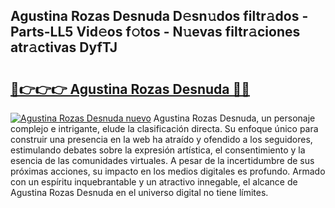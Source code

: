 ## Agustina Rozas Desnuda D𝚎sn𝚞dos filtr𝚊dos - Parts-LL5 Vid𝚎os f𝚘tos - N𝚞evas filtr𝚊ciones atr𝚊ctivas DyfTJ

# <h2><a href="http://mb2raf.tromn.icu/?c=Agustina+Rozas+Desnuda">🔗👉👉👉 Agustina Rozas Desnuda 🔗🔗</a></h2>

[![Agustina Rozas Desnuda nuevo](https://i.imgur.com/pEAQMta.gif)](http://mb2raf.tromn.icu/?c=Agustina+Rozas+Desnuda)
Agustina Rozas Desnuda, un personaje complejo e intrigante, elude la clasificación directa. Su enfoque único para construir una presencia en la web ha atraído y ofendido a los seguidores, estimulando debates sobre la expresión artística, el consentimiento y la esencia de las comunidades virtuales. A pesar de la incertidumbre de sus próximas acciones, su impacto en los medios digitales es profundo. Armado con un espíritu inquebrantable y un atractivo innegable, el alcance de Agustina Rozas Desnuda en el universo digital no tiene límites.

